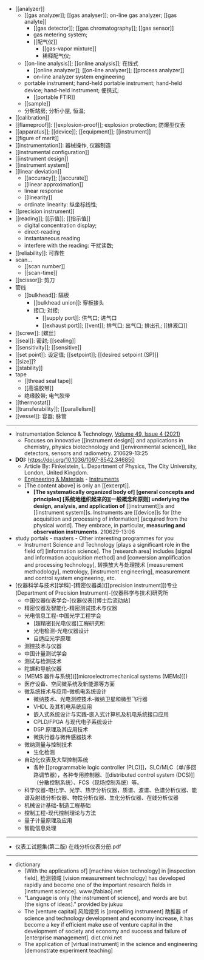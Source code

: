 - [[analyzer]]
    - [[gas analyzer]]; [[gas analyser]]; on-line gas analyzer; [[gas analyte]]
        - [[gas detector]]; [[gas chromatography]]; [[gas sensor]]
        - gas metering system; 
        - [[配气仪]]
            - [[gas-vapor mixture]]
            - 稀释配气仪; 
    - [[on-line analysis]]; [[online analysis]]; 在线式
        - [[online analyzer]]; [[on-line analyzer]]; [[process analyzer]]
        - on-line analyzer system engineering
    - portable instrument; hand-held portable instrument; hand-held device; hand-held instrument; 便携式;  
        - [[portable FTIR]]
    - [[sample]]
    - 分析站房; 分析小屋, 恒温;
- [[calibration]]
- [[flameproof]]: [[explosion-proof]]; explosion protection; 防爆型仪表
- [[apparatus]]; [[device]]; [[equipment]]; [[instrument]]
- [[figure of merit]]
- [[instrumentation]]: 器械操作, 仪器制造 
- [[instrumental configuration]]
- [[instrument design]]
- [[instrument system]]
- [[linear deviation]]
    - [[accuracy]]; [[accurate]]
    - [[linear approximation]]
    - linear response
    - [[linearity]]
    - ordinate linearity: 纵坐标线性;
- [[precision instrument]]
- [[reading]]; [[示值]]; [[指示值]]
    - digital concentration display; 
    - direct-reading
    - instantaneous reading
    - interfere with the reading: 干扰读数; 
- [[reliability]]: 可靠性
- scan...
    - [[scan number]]
    - [[scan-time]]
- [[scissor]]: 剪刀
- 管线
    - [[bulkhead]]: 隔板
        - [[bulkhead union]]: 穿板接头
        - 接口; 对接;
            - [[supply port]]: 供气口; 进气口
            - [[exhaust port]]; [[vent]]; 排气口; 出气口; 排出孔; [[排液口]]
- [[screw]]: [螺丝]
- [[seal]]: 密封; [[sealing]]
- [[sensitivity]]; [[sensitive]]
- [[set point]]: 设定值; [[setpoint]]; [[desired setpoint (SP)]]
- [[size]]?
- [[stability]]
- tape
    - [[thread seal tape]]
    - [[高温胶带]]
    - 绝缘胶带; 电气胶带
- [[thermostat]]
- [[transferability]]; [[parallelism]]
- [[vessel]]: 容器; 脉管
- ---
- Instrumentation Science & Technology, [Volume 49, Issue 4 (2021)](https://www.tandfonline.com/toc/list20/current)
    - Focuses on innovative [[instrument design]] and applications in chemistry, physics biotechnology and [[environmental science]], like detectors, sensors and radiometry.
210629-13:25
- **DOI:** https://doi.org/10.1036/1097-8542.346850
    - Article By: Finkelstein, L. Department of Physics, The City University, London, United Kingdom.
    - [Engineering & Materials](https://www.accessscience.com/topics/engineering-materials) - [Instruments](https://www.accessscience.com/topics/engineering-materials/instruments)
    - [The content above] is only an [[excerpt]].
        - **[The systematically organized body of] [general concepts and principles] [系统地组织起来的][一般概念和原则] underlying the design, analysis, and application of** [[instrument]]s and [[instrument system]]s. Instruments are [[device]]s for [the acquisition and processing of information] [acquired from the physical world]. They embrace, in particular, **measuring and observation instruments**.
210629-13:06
- study portals - masters - Other interesting programmes for you
    - Instrument Science and Technology [plays a significant role in the field of] [information science]. The [research area] includes [signal and information acquisition method] and [conversion amplification and processing technology], 转换放大与处理技术 [measurement methodology], metrology, [instrument engineering], measurement and control system engineering, etc.
- [仪器科学与技术][学科]-[精密仪器类]([[precision instrument]])专业 (Department of Precision Instrument)-[仪器科学与技术]研究所
    - 中国仪器仪表学会-[仪器仪表][博士后流动站]
    - 精密仪器及智能化-精密测试技术与仪器
    - 光电信息工程-中国光学工程学会
        - [超精密][光电仪器]工程研究所
        - 光电检测-光电仪器设计
        - 自适应光学原理
    - 测控技术与仪器
    - 中国计量测试学会
    - 测试与检测技术
    - 陀螺和导航仪器
    - [MEMS 器件与系统]([[microelectromechanical systems (MEMs)]])
    - 医疗设备、空间微系统及新能源等方面
    - 微系统技术与应用-微机电系统设计
        - 微纳技术、光电测控技术-微纳卫星和微型飞行器
        - VHDL 及其机电系统应用
        - 嵌入式系统设计与实践-嵌入式计算机及机电系统接口应用
        - CPLD/FPGA 与现代电子系统设计
        - DSP 原理及其应用技术
        - 微执行器与微传感器技术
    - 微纳测量与控制技术
        - 生化检测
    - 自动化仪表及大型控制系统
        - 各种 [[programmable logic controller (PLC)]]，SLC/MLC（单/多回路调节器），各种专用控制器、[[distributed control system (DCS)]]（分散控制系统）、FCS（现场控制系统）等。
    - 科学仪器-电化学、光学、热学分析仪器，质谱、波谱、色谱分析仪器、能谱及射线分析仪器、物性分析仪器、生化分析仪器、在线分析仪器
    - 机械设计基础-制造工程基础
    - 控制工程-现代控制理论与方法
    - 量子计量原理及应用
    - 智能信息处理
- ---
- 仪表工试题集(第二版) 在线分析仪表分册.pdf
- ---
- dictionary 
    - [With the applications of] [machine vision technology] in [inspection field], 检测领域 [vision measurement technology] has developed rapidly and become one of the important research fields in [instrument science]. www.[fabiao].net
    - "Language is only [the instrument of science], and words are but [the signs of ideas]." provided by jukuu
    - The [venture capital] 风险投资 is [propelling instrument] 助推器 of science and technology development and economy increase, it has become a key if efficient make use of venture capital in the development of society and economy and success and failure of [enterprise management]. dict.cnki.net
    - The application of [virtual instrument] in the science and engineering [demonstrate experiment teaching]
